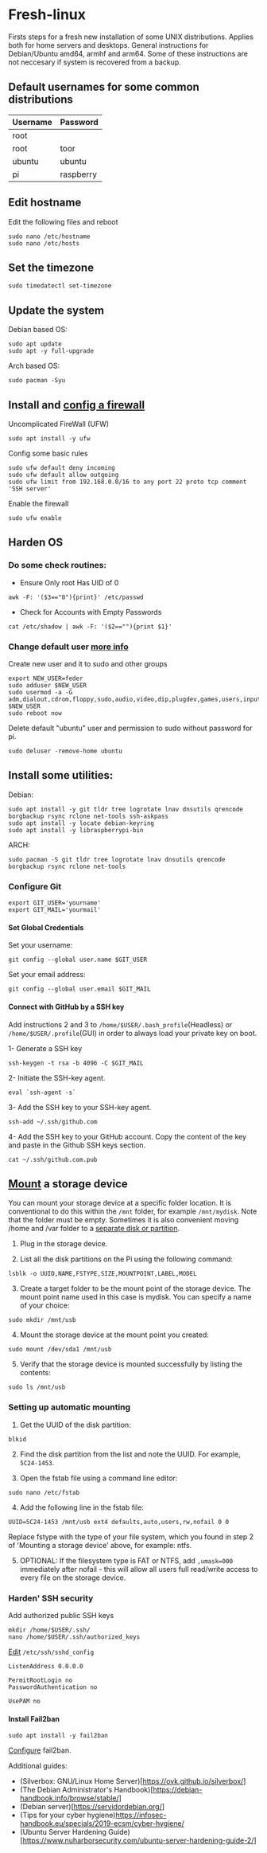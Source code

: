 # Fresh-linux
Firsts steps for a fresh new installation of some UNIX distributions. Applies both for home servers and desktops.
General instructions for Debian/Ubuntu amd64, armhf and arm64. Some of these instructions are not neccesary if system is recovered from a backup. 

## Default usernames for some common distributions

| Username | Password |
| -------- |----------|
| root     |          |
| root     | toor     |
| ubuntu   | ubuntu   |
| pi       | raspberry|


## Edit hostname
Edit the following files and reboot
```
sudo nano /etc/hostname
sudo nano /etc/hosts
```

## Set the timezone
```
sudo timedatectl set-timezone
```

## Update the system
Debian based OS:
```
sudo apt update
sudo apt -y full-upgrade
```

Arch based OS:
```
sudo pacman -Syu
```


## Install and [config a firewall][1]
Uncomplicated FireWall (UFW)
```
sudo apt install -y ufw
```
Config some basic rules
```
sudo ufw default deny incoming
sudo ufw default allow outgoing
sudo ufw limit from 192.168.0.0/16 to any port 22 proto tcp comment 'SSH server'
```

Enable the firewall
```
sudo ufw enable
```

## Harden OS
### Do some check routines:
- Ensure Only root Has UID of 0
```
awk -F: '($3=="0"){print}' /etc/passwd
```
- Check for Accounts with Empty Passwords
```
cat /etc/shadow | awk -F: '($2==""){print $1}'
```

### Change default user [more info][2]
Create new user and it to sudo and other groups
```
export NEW_USER=feder
sudo adduser $NEW_USER
sudo usermod -a -G adm,dialout,cdrom,floppy,sudo,audio,video,dip,plugdev,games,users,input,netdev,lxd $NEW_USER
sudo reboot now
```
Delete default "ubuntu" user and permission to sudo without password for pi.
```
sudo deluser -remove-home ubuntu
```


## Install some utilities:
Debian:
```
sudo apt install -y git tldr tree logrotate lnav dnsutils qrencode borgbackup rsync rclone net-tools ssh-askpass
sudo apt install -y locate debian-keyring
sudo apt install -y libraspberrypi-bin
```

ARCH:
```
sudo pacman -S git tldr tree logrotate lnav dnsutils qrencode borgbackup rsync rclone net-tools
```

### Configure Git
```
export GIT_USER='yourname'
export GIT_MAIL='yourmail'
```
#### Set Global Credentials
Set your username:
```
git config --global user.name $GIT_USER
```

Set your email address: 
```
git config --global user.email $GIT_MAIL
```


#### Connect with GitHub by a SSH key
Add instructions 2 and 3 to `/home/$USER/.bash_profile`(Headless) or `/home/$USER/.profile`(GUI) in order to always load your private key on boot.
  
  1- Generate a SSH key
```
ssh-keygen -t rsa -b 4096 -C $GIT_MAIL
```
  
  2- Initiate the SSH-key agent.
```
eval `ssh-agent -s`
```

  3- Add the SSH key to your SSH-key agent.
```
ssh-add ~/.ssh/github.com
```
  
  4- Add the SSH key to your GitHub account.
  Copy the content of the key and paste in the Github SSH keys section.
```
cat ~/.ssh/github.com.pub
```


## [Mount][3] a storage device
You can mount your storage device at a specific folder location. It is conventional to do this within the `/mnt` folder, for example `/mnt/mydisk`. Note that the folder must be empty.
Sometimes it is also convenient moving /home and /var folder to a [separate disk or partition][4].

1. Plug in the storage device.

2. List all the disk partitions on the Pi using the following command:
```
lsblk -o UUID,NAME,FSTYPE,SIZE,MOUNTPOINT,LABEL,MODEL
```

3. Create a target folder to be the mount point of the storage device. The mount point name used in this case is mydisk. You can specify a name of your choice:
```
sudo mkdir /mnt/usb
```

4. Mount the storage device at the mount point you created:
```
sudo mount /dev/sda1 /mnt/usb
```

5. Verify that the storage device is mounted successfully by listing the contents:
```
sudo ls /mnt/usb
```


### Setting up automatic mounting
1. Get the UUID of the disk partition:
```
blkid
```

2. Find the disk partition from the list and note the UUID. For example, `5C24-1453`.

3. Open the fstab file using a command line editor:
```
sudo nano /etc/fstab
```

4. Add the following line in the fstab file:
```
UUID=5C24-1453 /mnt/usb ext4 defaults,auto,users,rw,nofail 0 0
```
Replace fstype with the type of your file system, which you found in step 2 of 'Mounting a storage device' above, for example: ntfs.

5. OPTIONAL: If the filesystem type is FAT or NTFS, add `,umask=000` immediately after nofail - this will allow all users full read/write access to every file on the storage device.


### Harden' SSH security
Add authorized public SSH keys
```
mkdir /home/$USER/.ssh/
nano /home/$USER/.ssh/authorized_keys
```

[Edit][5] `/etc/ssh/sshd_config`

```
ListenAddress 0.0.0.0

PermitRootLogin no               
PasswordAuthentication no                                                                                                                

UsePAM no
```


#### Install Fail2ban
```
sudo apt install -y fail2ban
```

[Configure][6] fail2ban.


Additional guides:
- (Silverbox: GNU/Linux Home Server)[https://ovk.github.io/silverbox/]
- (The Debian Administrator's Handbook)[https://debian-handbook.info/browse/stable/]
- (Debian server)[https://servidordebian.org/]
- (Tips for your cyber hygiene)https://infosec-handbook.eu/specials/2019-ecsm/cyber-hygiene/
- (Ubuntu Server Hardening Guide)[https://www.nuharborsecurity.com/ubuntu-server-hardening-guide-2/]


[1]:https://www.digitalocean.com/community/tutorials/ufw-essentials-common-firewall-rules-and-commands
[2]:https://www.raspberrypi.org/documentation/configuration/security.md
[3]:https://www.raspberrypi.org/documentation/configuration/external-storage.md
[4]:https://unix.stackexchange.com/questions/131311/moving-var-home-to-separate-partition
[5]:https://www.digitalocean.com/community/tutorials/how-to-configure-ssh-key-based-authentication-on-a-linux-server
[6]:https://www.digitalocean.com/community/tutorials/how-fail2ban-works-to-protect-services-on-a-linux-server
